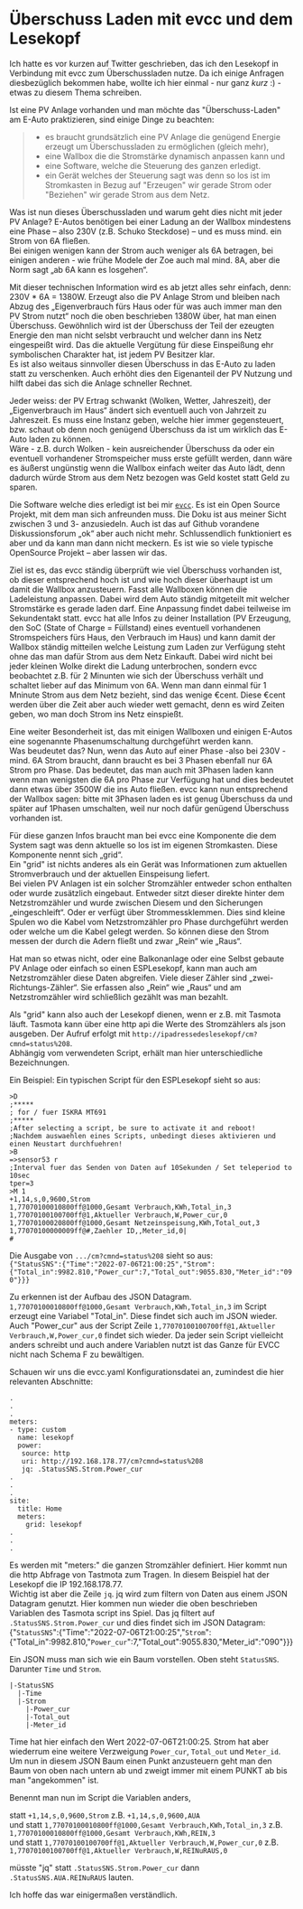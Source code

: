 # Überschuss Laden mit evcc und dem Lesekopf
Ich hatte es vor kurzen auf Twitter geschrieben, das ich den Lesekopf in Verbindung mit evcc zum Überschussladen nutze. Da ich einige Anfragen diesbezüglich bekommen habe, wollte ich hier einmal - nur ganz *kurz* :) - etwas zu diesem Thema schreiben. 

Ist eine PV Anlage vorhanden und man möchte das "Überschuss-Laden" am E-Auto praktizieren, sind einige Dinge zu beachten:

> - es braucht grundsätzlich eine PV Anlage die genügend Energie erzeugt um Überschussladen zu ermöglichen (gleich mehr),<br>
> - eine Wallbox die die Stromstärke dynamisch anpassen kann und<br>
> - eine Software, welche die Steuerung des ganzen erledigt.<br>
> - ein Gerät welches der Steuerung sagt was denn so los ist im Stromkasten in Bezug auf "Erzeugen" wir gerade Strom oder "Beziehen" wir gerade Strom aus dem Netz.<br>

Was ist nun dieses Überschussladen und warum geht dies nicht mit jeder PV Anlage? E-Autos benötigen bei einer Ladung an der Wallbox mindestens eine Phase – also 230V (z.B. Schuko Steckdose) – und es muss mind. ein Strom von 6A fließen.<br>
Bei einigen wenigen kann der Strom auch weniger als 6A betragen, bei einigen anderen - wie frühe Modele der Zoe auch mal mind. 8A, aber die Norm sagt „ab 6A kann es losgehen“. 

Mit dieser technischen Information wird es ab jetzt alles sehr einfach, denn: 230V * 6A = 1380W. Erzeugt also die PV Anlage Strom und bleiben nach Abzug des „Eigenverbrauch fürs Haus oder für was auch immer man den PV Strom nutzt“ noch die oben beschrieben 1380W über, hat man einen Überschuss. Gewöhnlich wird ist der Überschuss der Teil der ezeugten Energie den man nicht selsbt verbraucht und welcher dann ins Netz eingespeißt wird. Das die aktuelle Vergütung für diese Einspeißung ehr symbolischen Charakter hat, ist jedem PV Besitzer klar. <br>
Es ist also weitaus sinnvoller diesen Überschuss in das E-Auto zu laden statt zu verschenken. Auch erhöht dies den Eigenanteil der PV Nutzung und hilft dabei das sich die Anlage schneller Rechnet. 

Jeder weiss: der PV Ertrag schwankt (Wolken, Wetter, Jahreszeit), der „Eigenverbrauch im Haus“ ändert sich eventuell auch von Jahrzeit zu Jahreszeit. Es muss eine Instanz geben, welche hier immer gegensteuert, bzw. schaut ob denn noch genügend Überschuss da ist um wirklich das E-Auto laden zu können.<br>
Wäre - z.B. durch Wolken - kein ausreichender Überschuss da oder ein eventuell vorhandener Stromspeicher muss erste gefüllt werden, dann wäre es äußerst ungünstig wenn die Wallbox einfach weiter das Auto lädt, denn dadurch würde Strom aus dem Netz bezogen was Geld kostet statt Geld zu sparen.

Die Software welche dies erledigt ist bei mir [`evcc`](https://evcc.io). Es ist ein Open Source Projekt, mit dem man sich anfreunden muss. Die Doku ist aus meiner Sicht zwischen 3 und 3- anzusiedeln. Auch ist das auf Github vorandene Diskussionsforum „ok“ aber auch nicht mehr. Schlussendlich funktioniert es aber und da kann man dann nicht meckern. Es ist wie so viele typische OpenSource Projekt – aber lassen wir das.

Ziel ist es, das evcc ständig überprüft wie viel Überschuss vorhanden ist, ob dieser entsprechend hoch ist und wie hoch dieser überhaupt ist um damit die Wallbox anzusteuern. Fasst alle Wallboxen können die Ladeleistung anpassen. Dabei wird dem Auto ständig mitgeteilt mit welcher Stromstärke es gerade laden darf. Eine Anpassung findet dabei teilweise im Sekundentakt statt. evcc hat alle Infos zu deiner Installation (PV Erzeugung, den SoC (State of Charge = Füllstand) eines eventuell vorhandenen Stromspeichers fürs Haus, den Verbrauch im Haus) und kann damit der Wallbox ständig mitteilen welche Leistung zum Laden zur Verfügung steht ohne das man dafür Strom aus dem Netz Einkauft. Dabei wird nicht bei jeder kleinen Wolke direkt die Ladung unterbrochen, sondern evcc beobachtet z.B. für 2 Minunten wie sich der Überschuss verhält und schaltet lieber auf das Minimum von 6A. Wenn man dann einmal für 1 Mninute Strom aus dem Netz bezieht, sind das wenige €cent. 
Diese €cent werden über die Zeit aber auch wieder wett gemacht, denn es wird Zeiten geben, wo man doch Strom ins Netz einspießt.

Eine weiter Besonderheit ist, das mit einigen Wallboxen und einigen E-Autos eine sogenannte Phasenumschaltung durchgeführt werden kann.<br>
Was beudeutet das? Nun, wenn das Auto auf einer Phase -also bei 230V - mind. 6A Strom braucht, dann braucht es bei 3 Phasen ebenfall nur 6A Strom pro Phase. Das bedeutet, das man auch mit 3Phasen laden kann wenn man wenigsten die 6A pro Phase zur Verfügung hat und dies bedeutet dann etwas über 3500W die ins Auto fließen. evcc kann nun entsprechend der Wallbox sagen: bitte mit 3Phasen laden es ist genug Überschuss da und später auf 1Phasen umschalten, weil nur noch dafür genügend Überschuss vorhanden ist.     

Für diese ganzen Infos braucht man bei evcc eine Komponente die dem System sagt was denn aktuelle so los ist im eigenen Stromkasten. Diese Komponente nennt sich „grid“.<br>
Ein "grid" ist nichts anderes als ein Gerät was Informationen zum aktuellen Stromverbrauch und der aktuellen Einspeisung liefert. <br>
Bei vielen PV Anlagen ist ein solcher Stromzähler entweder schon enthalten oder wurde zusätzlich eingebaut. Entweder sitzt dieser direkte hinter dem Netzstromzähler und wurde zwischen Diesem und den Sicherungen „eingeschleift“. Oder er verfügt über Strommessklemmen. Dies sind kleine Spulen wo die Kabel vom Netzstromzähler pro Phase durchgeführt werden oder welche um die Kabel gelegt werden. So können diese den Strom messen der durch die Adern fließt und zwar „Rein“ wie „Raus“.

Hat man so etwas nicht, oder eine Balkonanlage oder eine Selbst gebaute PV Anlage oder einfach so einen ESPLesekopf, kann man auch am Netzstromzähler diese Daten abgreifen. Viele dieser Zähler sind „zwei-Richtungs-Zähler“. Sie erfassen also „Rein“ wie „Raus“ und am Netzstromzähler wird schließlich gezählt was man bezahlt.

Als "grid" kann also auch der Lesekopf dienen, wenn er z.B. mit Tasmota läuft. 
Tasmota kann über eine http api die Werte des Stromzählers als json ausgeben. Der Aufruf erfolgt mit `http://ipadressedeslesekopf/cm?cmnd=status%208`. <br>
Abhängig vom verwendeten Script, erhält man hier unterschiedliche Bezeichnungen.

Ein Beispiel:
Ein typischen Script für den ESPLesekopf sieht so aus:
```
>D
;*****
; for / fuer ISKRA MT691
;*****
;After selecting a script, be sure to activate it and reboot!
;Nachdem auswaehlen eines Scripts, unbedingt dieses aktivieren und einen Neustart durchfuehren!
>B
=>sensor53 r
;Interval fuer das Senden von Daten auf 10Sekunden / Set teleperiod to 10sec  
tper=3
>M 1
+1,14,s,0,9600,Strom
1,77070100010800ff@1000,Gesamt Verbrauch,KWh,Total_in,3
1,77070100100700ff@1,Aktueller Verbrauch,W,Power_cur,0
1,77070100020800ff@1000,Gesamt Netzeinspeisung,KWh,Total_out,3
1,77070100000009ff@#,Zaehler ID,,Meter_id,0|
#
```

Die Ausgabe von `.../cm?cmnd=status%208` sieht so aus:<br>
`{"StatusSNS":{"Time":"2022-07-06T21:00:25","Strom":{"Total_in":9982.810,"Power_cur":7,"Total_out":9055.830,"Meter_id":"090"}}}`

Zu erkennen ist der Aufbau des JSON Datagram. `1,77070100010800ff@1000,Gesamt Verbrauch,KWh,Total_in,3` im Script erzeugt eine Variabel "Total_in". Diese findet sich auch im JSON wieder. Auch "Power_cur" aus der Script Zeile `1,77070100100700ff@1,Aktueller Verbrauch,W,Power_cur,0` findet sich wieder. Da jeder sein Script vielleicht anders schreibt und auch andere Variablen nutzt ist das Ganze für EVCC nicht nach Schema F zu bewältigen.

Schauen wir uns die evcc.yaml Konfigurationsdatei an, zumindest die hier relevanten Abschnitte:
```
.
.
.
meters:
- type: custom
  name: lesekopf
  power:
   source: http
   uri: http://192.168.178.77/cm?cmnd=status%208
   jq: .StatusSNS.Strom.Power_cur
.
.
.
site:
  title: Home
  meters:
    grid: lesekopf
.
.
.
```

Es werden mit "meters:" die ganzen Stromzähler definiert. Hier kommt nun die http Abfrage von Tastmota zum Tragen. In diesem Beispiel hat der Lesekopf die IP 192.168.178.77.<br>
Wichtig ist aber die Zeile `jq`. jq wird zum filtern von Daten aus einem JSON Datagram genutzt. Hier kommen nun wieder die oben beschrieben Variablen des Tasmota script ins Spiel. Das jq filtert auf `.StatusSNS.Strom.Power_cur` und dies findet sich im JSON Datagram: {"`StatusSNS`":{"Time":"2022-07-06T21:00:25","`Strom`":{"Total_in":9982.810,"`Power_cur`":7,"Total_out":9055.830,"Meter_id":"090"}}} <br>

Ein JSON muss man sich wie ein Baum vorstellen. Oben steht `StatusSNS`. Darunter `Time` und `Strom`. <br>
```
|-StatusSNS
  |-Time
  |-Strom
    |-Power_cur
    |-Total_out
    |-Meter_id
```
Time hat hier einfach den Wert 2022-07-06T21:00:25. Strom hat aber wiederrum eine weitere Verzweigung `Power_cur`, `Total_out` und `Meter_id`. Um nun in diesem JSON Baum einen Punkt anzusteuern geht man den Baum von oben nach untern ab und zweigt immer mit einem PUNKT ab bis man "angekommen" ist. 


Benennt man nun im Script die Variablen anders,

statt `+1,14,s,0,9600,Strom` z.B. `+1,14,s,0,9600,AUA` <br>
und statt `1,77070100010800ff@1000,Gesamt Verbrauch,KWh,Total_in,3` z.B. `1,77070100010800ff@1000,Gesamt Verbrauch,KWh,REIN,3` <br>
und statt `1,77070100100700ff@1,Aktueller Verbrauch,W,Power_cur,0` z.B. `1,77070100100700ff@1,Aktueller Verbrauch,W,REINuRAUS,0` <br>

müsste "jq" statt `.StatusSNS.Strom.Power_cur` dann `.StatusSNS.AUA.REINuRAUS` lauten.

Ich hoffe das war einigermaßen verständlich.
